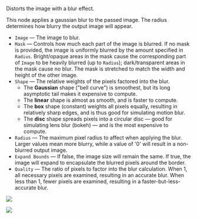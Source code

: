 Distorts the image with a blur effect.

This node applies a gaussian blur to the passed image.  The radius determines how blurry the output image will appear.

   - `Image` — The image to blur.
   - `Mask` — Controls how much each part of the image is blurred.  If no mask is provided, the image is uniformly blurred by the amount specified in `Radius`.  Bright/opaque areas in the mask cause the corresponding part of `Image` to be heavily blurred (up to `Radius`); dark/transparent areas in the mask cause no blur.  The mask is stretched to match the width and height of the other image.
   - `Shape` — The relative weights of the pixels factored into the blur.
      - The **Gaussian** shape ("bell curve") is smoothest, but its long asymptotic tail makes it expensive to compute.
      - The **linear** shape is almost as smooth, and is faster to compute.
      - The **box** shape (constant) weights all pixels equally, resulting in relatively sharp edges, and is thus good for simulating motion blur.
      - The **disc** shape spreads pixels into a circular disc — good for simulating lens blur (bokeh) — and is the most expensive to compute.
   - `Radius` — The maximum pixel radius to affect when applying the blur.  Larger values mean more blurry, while a value of '0' will result in a non-blurred output image.
   - `Expand Bounds` — If false, the image size will remain the same.  If true, the image will expand to encapsulate the blurred pixels around the border.
   - `Quality` — The ratio of pixels to factor into the blur calculation.  When 1, all necessary pixels are examined, resulting in an accurate blur.  When less than 1, fewer pixels are examined, resulting in a faster-but-less-accurate blur.

![](mountains.png)

![](blur.png)